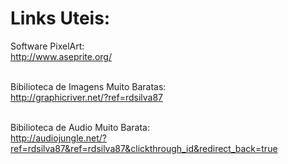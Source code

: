 Links Uteis:
============

Software PixelArt:<br />
http://www.aseprite.org/<br /><br />

Bibilioteca de Imagens Muito Baratas:<br />
http://graphicriver.net/?ref=rdsilva87<br /><br />

Bibilioteca de Audio Muito Barata:<br />
http://audiojungle.net/?ref=rdsilva87&ref=rdsilva87&clickthrough_id&redirect_back=true<br /><br />